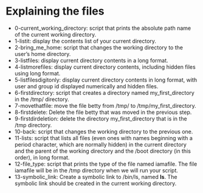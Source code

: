 # Explaining the files
* 0-current_working_directory: script that prints the absolute path name of the current working directory.
* 1-listit: display the contents list of your current directory.
* 2-bring_me_home: script that changes the working directory to the user’s home directory.
* 3-listfiles: display current directory contents in a long format.
* 4-listmorefiles: display current directory contents, including hidden files using long format.
* 5-listfilesdigitonly: display current directory contents in long format, with user and group id displayed numerically and hidden files.
* 6-firstdirectory: script that creates a directory named my_first_directory in the /tmp/ directory.
* 7-movethatfile: move the file betty from /tmp/ to /tmp/my_first_directory.
* 8-firstdelete: Delete the file betty that was moved in the previous step.
* 9-firstdirdeletion: delete the directory my_first_directory that is in the /tmp directory.
* 10-back: script that changes the working directory to the previous one.
* 11-lists: script that lists all files (even ones with names beginning with a period character, which are normally hidden) in the current directory and the parent of the working directory and the /boot directory (in this order), in long format.
* 12-file_type: script that prints the type of the file named iamafile. The file iamafile will be in the /tmp directory when we will run your script.
* 13-symbolic_link: Create a symbolic link to /bin/ls, named __ls__. The symbolic link should be created in the current working directory.
